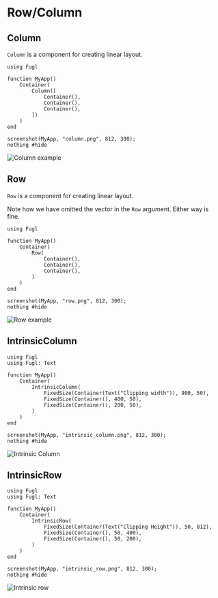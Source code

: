 # Row/Column

## Column

`Column` is a component for creating linear layout.

``` @example ColumnExample
using Fugl

function MyApp()
    Container(
        Column([
            Container(),
            Container(),
            Container(),
        ])
    )
end

screenshot(MyApp, "column.png", 812, 300);
nothing #hide
```

![Column example](column.png)

## Row

`Row` is a component for creating linear layout.

Note how we have omitted the vector in the `Row` argument. Either way is fine.

``` @example RowExample
using Fugl

function MyApp()
    Container(
        Row(
            Container(),
            Container(),
            Container(),
        )
    )
end

screenshot(MyApp, "row.png", 812, 300);
nothing #hide
```

![Row example](row.png)

## IntrinsicColumn

``` @example IntrinsicColumnExample
using Fugl
using Fugl: Text

function MyApp()
    Container(
        IntrinsicColumn(
            FixedSize(Container(Text("Clipping width")), 900, 50),
            FixedSize(Container(), 400, 50),
            FixedSize(Container(), 200, 50),
        )
    )
end

screenshot(MyApp, "intrinsic_column.png", 812, 300);
nothing #hide
```

![Intrinsic Column](intrinsic_column.png)

## IntrinsicRow

``` @example IntrinsicColumnExample
using Fugl
using Fugl: Text

function MyApp()
    Container(
        IntrinsicRow(
            FixedSize(Container(Text("Clipping Height")), 50, 812),
            FixedSize(Container(), 50, 400),
            FixedSize(Container(), 50, 200),
        )
    )
end

screenshot(MyApp, "intrinsic_row.png", 812, 300);
nothing #hide
```

![Intrinsic row](intrinsic_row.png)
